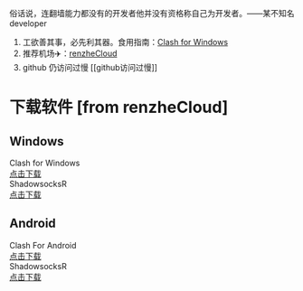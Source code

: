俗话说，连翻墙能力都没有的开发者他并没有资格称自己为开发者。——某不知名 developer

1. 工欲善其事，必先利其器。食用指南：[Clash for Windows](https://docs.cfw.lbyczf.com/)
2. 推荐机场✈️：[renzheCloud](https://renzhe.cloud/)
3. github 仍访问过慢 [[github访问过慢]]

# 下载软件 [from renzheCloud]

## Windows

Clash for Windows  
[点击下载](https://renzhedownload.com/clients/Clash-Windows.exe)  
ShadowsocksR  
[点击下载](https://renzhedownload.com/clients/ssr-win.7z)  

## Android

Clash For Android  
[点击下载](https://renzhedownload.com/clients/Clash-Android.apk)  
ShadowsocksR  
[点击下载](https://renzhedownload.com/clients/ssr-android.apk)  
